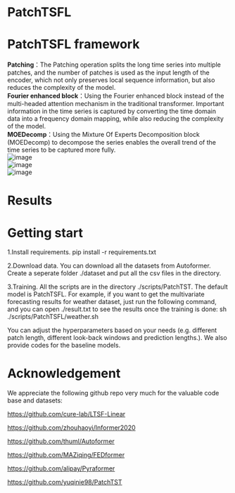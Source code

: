 # PatchTSFL
# PatchTSFL framework
**Patching**：The Patching operation splits the long time series into multiple patches, and the number of patches is used as the input length of the encoder, which not only preserves local sequence information, but also reduces the complexity of the model.    
**Fourier enhanced block**：Using the Fourier enhanced block instead of the multi-headed attention mechanism in the traditional transformer. Important information in the time series is captured by converting the time domain data into a frequency domain mapping, while also reducing the complexity of the model.    
**MOEDecomp**：Using the Mixture Of Experts Decomposition block (MOEDecomp) to decompose the series enables the overall trend of the time series to be captured more fully.   
![image](https://github.com/WESTBROOK-0/PatchTSFL/assets/59240114/f7989dbd-a268-4bf1-89fe-ab8615ac0de9)  
![image](https://github.com/WESTBROOK-0/PatchTSFL/assets/59240114/ca0a2ad7-fbd5-4a0d-820c-b3344119b5a7)  
![image](https://github.com/WESTBROOK-0/PatchTSFL/assets/59240114/e75f91fe-92d6-4107-b2fc-9d7d7c70a995)  

# Results

# Getting start  
1.Install requirements. pip install -r requirements.txt

2.Download data. You can download all the datasets from Autoformer. Create a seperate folder ./dataset and put all the csv files in the directory.

3.Training. All the scripts are in the directory ./scripts/PatchTST. The default model is PatchTSFL. For example, if you want to get the multivariate forecasting results for weather dataset, just run the following command, and you can open ./result.txt to see the results once the training is done: sh ./scripts/PatchTSFL/weather.sh

You can adjust the hyperparameters based on your needs (e.g. different patch length, different look-back windows and prediction lengths.). We also provide codes for the baseline models.

# Acknowledgement  
We appreciate the following github repo very much for the valuable code base and datasets:

https://github.com/cure-lab/LTSF-Linear

https://github.com/zhouhaoyi/Informer2020

https://github.com/thuml/Autoformer

https://github.com/MAZiqing/FEDformer

https://github.com/alipay/Pyraformer

https://github.com/yuqinie98/PatchTST







